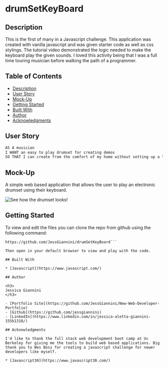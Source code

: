# drumSetKeyBoard

## Description

This is the first of many in a Javascript challenge. This application was created with vanilla javascript and was given starter code as well as css stylings. The tutorial video demonstrated the logic needed to make the keyboard play the given sounds. I loved this activity being that I was a full time touring musician before walking the path of a programmer.  

## Table of Contents

- [Description](#description)
- [User Story](#user-story)
- [Mock-Up](#mock-up)
- [Getting Started](#getting-started)
- [Built With](#built-with)
- [Author](#author)
- [Acknowledgments](#acknowledgments)

## User Story

```md
AS A musician
I WANT an easy to play drumset for creating demos
SO THAT I can create from the comfort of my home without setting up a loud drumset
```

## Mock-Up

A simple web based application that allows the user to play an electronic drumset using their keyboard. 

![See how the drumset looks!](sounds/CoursesDashboard_WesBos.gif)


## Getting Started

To view and edit the files you can clone the repo from github using the following command:

```
https://github.com/JessGiannini/drumSetKeyBoard```

Then open in your default browser to view and play with the code.

## Built With

* [Javascript](https://www.javascript.com/)

## Author

<h3>
Jessica Giannini
</h3>

- [Portfolio Site](https://github.com/JessGiannini/New-Web-Developer-Portfolio)
- [Github](https://github.com/jessgiannini)
- [LinkedIn](https://www.linkedin.com/in/jessica-aletta-giannini-155b1310/)

## Acknowledgments

I'd like to thank the full stack web development boot camp at Uc Berkeley for giving me the tools to build web based applications. Big thank you to Wes Boss for creating a javascript challenge for newer developers like myself. 

* [Javascript30](https://www.javascript30.com/)
